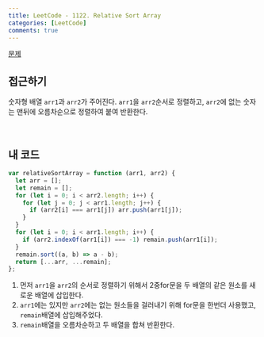 ```yaml
---
title: LeetCode - 1122. Relative Sort Array
categories: [LeetCode]
comments: true
---
```


[문제](https://leetcode.com/problems/relative-sort-array/)

## 접근하기

숫자형 배열 `arr1`과 `arr2`가 주어진다. `arr1`을 `arr2`순서로 정렬하고, `arr2`에 없는 숫자는 맨뒤에 오름차순으로 정렬하여 붙여 반환한다.

<br>

## 내 코드

```js
var relativeSortArray = function (arr1, arr2) {
  let arr = [];
  let remain = [];
  for (let i = 0; i < arr2.length; i++) {
    for (let j = 0; j < arr1.length; j++) {
      if (arr2[i] === arr1[j]) arr.push(arr1[j]);
    }
  }
  for (let i = 0; i < arr1.length; i++) {
    if (arr2.indexOf(arr1[i]) === -1) remain.push(arr1[i]);
  }
  remain.sort((a, b) => a - b);
  return [...arr, ...remain];
};
```

1. 먼저 `arr1`을 `arr2`의 순서로 정렬하기 위해서 2중for문을 두 배열의 같은 원소를 새로운 배열에 삽입한다.
2. `arr1`에는 있지만 `arr2`에는 없는 원소들을 걸러내기 위해 for문을 한번더 사용했고, `remain`배열에 삽입해주었다.
3. `remain`배열을 오름차순하고 두 배열을 합쳐 반환한다.

